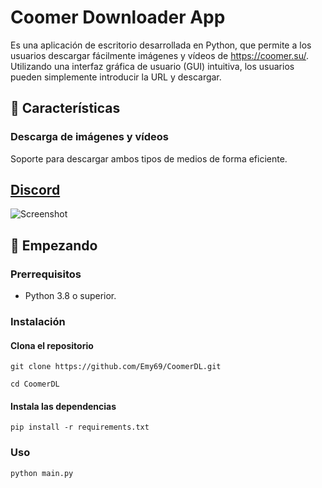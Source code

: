 # Coomer Downloader App 
Es una aplicación de escritorio desarrollada en Python, que permite a los usuarios descargar fácilmente imágenes y vídeos de https://coomer.su/. Utilizando una interfaz gráfica de usuario (GUI) intuitiva, los usuarios pueden simplemente introducir la URL y descargar.

## 🌟 Características
    
### Descarga de imágenes y vídeos
Soporte para descargar ambos tipos de medios de forma eficiente.

##
## [Discord](https://discord.gg/c2pzb6FFAx)

![Screenshot](https://github.com/Emy69/CoomerDL/blob/main/screenshots/Screenshot%202024-03-12.png)

## 🚀 Empezando

### Prerrequisitos
- Python 3.8 o superior.

### Instalación

#### Clona el repositorio
```git clone https://github.com/Emy69/CoomerDL.git```

```cd CoomerDL```

#### Instala las dependencias
```pip install -r requirements.txt```

### Uso
```python main.py```
